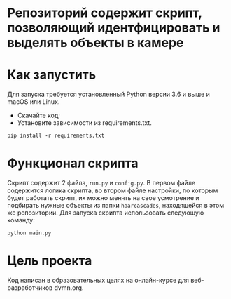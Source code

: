 # Репозиторий содержит скрипт, позволяющий идентфицировать и выделять объекты в камере

# Как запустить
Для запуска требуется установленный Python версии 3.6 и выше и macOS или Linux.

- Скачайте код;
- Установите зависимости из requirements.txt.
```
pip install -r requirements.txt
```
# Функционал скрипта
Скрипт содержит 2 файла, `run.py` и `config.py`. В первом файле содержится логика скрипта, во втором файле настройки, по которым будет работать скрипт, их можно менять на свое усмотрение и подбирать нужные объекты из папки `haarcascades`, находящейся в этом же репозитории.
Для запуска скрипта использовать следующую команду:

```
python main.py
```

# Цель проекта

Код написан в образовательных целях на онлайн-курсе для веб-разработчиков dvmn.org.
